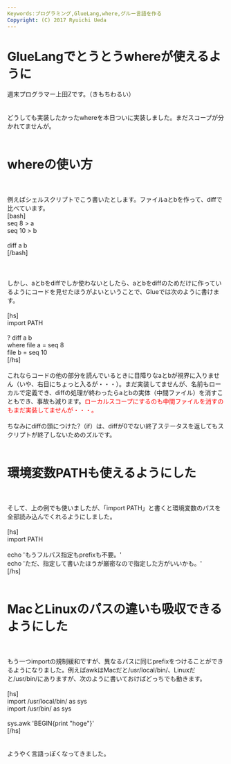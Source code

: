 ```yaml
---
Keywords:プログラミング,GlueLang,where,グルー言語を作る
Copyright: (C) 2017 Ryuichi Ueda
---
```

# GlueLangでとうとうwhereが使えるように
週末プログラマー上田Zです。（きもちわるい）<br />
<br />
<br />
どうしても実装したかったwhereを本日ついに実装しました。まだスコープが分かれてませんが。<br />
<br />
<h1>whereの使い方</h1><br />
<br />
例えばシェルスクリプトでこう書いたとします。ファイルaとbを作って、diffで比べています。<br />
[bash]<br />
seq 8 &gt; a<br />
seq 10 &gt; b<br />
<br />
diff a b<br />
[/bash]<br />
<br />
<!--more--><br />
<br />
しかし、aとbをdiffでしか使わないとしたら、aとbをdiffのためだけに作っているようにコードを見せたほうがよいということで、Glueでは次のように書けます。<br />
<br />
[hs]<br />
import PATH<br />
<br />
? diff a b<br />
 where file a = seq 8<br />
 file b = seq 10<br />
[/hs]<br />
<br />
これならコードの他の部分を読んでいるときに目障りなaとbが視界に入りません（いや、右目にちょっと入るが・・・）。まだ実装してませんが、名前もローカルで定義でき、diffの処理が終わったらaとbの実体（中間ファイル）を消すこともでき、事故も減ります。<span style="color:red">ローカルスコープにするのも中間ファイルを消すのもまだ実装してませんが・・・。</span><br />
<br />
ちなみにdiffの頭につけた?（if）は、diffが0でない終了ステータスを返してもスクリプトが終了しないためのズルです。<br />
<br />
<h1>環境変数PATHも使えるようにした</h1><br />
<br />
そして、上の例でも使いましたが、「import PATH」と書くと環境変数のパスを全部読み込んでくれるようにしました。<br />
<br />
[hs]<br />
import PATH<br />
<br />
echo 'もうフルパス指定もprefixも不要。'<br />
echo 'ただ、指定して書いたほうが厳密なので指定した方がいいかも。'<br />
[/hs]<br />
<br />
<h1>MacとLinuxのパスの違いも吸収できるようにした</h1><br />
<br />
もう一つimportの規制緩和ですが、異なるパスに同じprefixをつけることができるようになりました。例えばawkはMacだと/usr/local/bin/、Linuxだと/usr/bin/にありますが、次のように書いておけばどっちでも動きます。<br />
<br />
[hs]<br />
import /usr/local/bin/ as sys<br />
import /usr/bin/ as sys<br />
<br />
sys.awk 'BEGIN{print &quot;hoge&quot;}'<br />
[/hs]<br />
<br />
<br />
ようやく言語っぽくなってきました。
